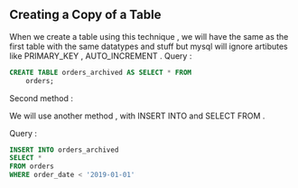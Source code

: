 ## Creating a Copy of a Table 

When we create a table using this technique , we will have the same as the first table with the same datatypes and stuff but mysql will ignore artibutes like PRIMARY_KEY , AUTO_INCREMENT .
Query  :
```sql
CREATE TABLE orders_archived AS SELECT * FROM
    orders;
```
Second method :

We will use another method , with INSERT INTO and SELECT FROM .

Query :

```sql
INSERT INTO orders_archived
SELECT * 
FROM orders 
WHERE order_date < '2019-01-01'
```

 